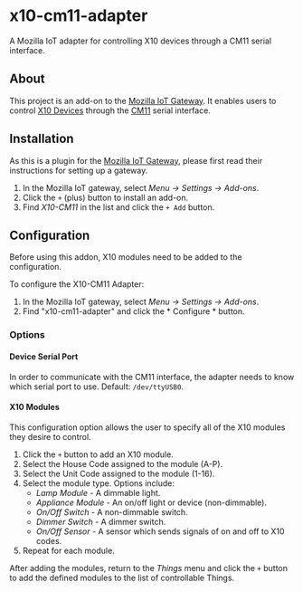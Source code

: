 # x10-cm11-adapter
A Mozilla IoT adapter for controlling X10 devices through a CM11 serial interface.

## About
This project is an add-on to the [Mozilla IoT Gateway](https://iot.mozilla.org/gateway/).  It enables users to control [X10 Devices](https://www.x10.com/) through the [CM11](http://kbase.x10.com/wiki/CM11A) serial interface.

## Installation
As this is a plugin for the [Mozilla IoT Gateway](https://iot.mozilla.org/gateway/), please first read their instructions for setting up a gateway.

1. In the Mozilla IoT gateway, select *Menu -> Settings -> Add-ons*.
2. Click the `+` (plus) button to install an add-on.
3. Find *X10-CM11* in the list and click the `+ Add` button.

## Configuration
Before using this addon, X10 modules need to be added to the configuration.

To configure the X10-CM11 Adapter:
1. In the Mozilla IoT gateway, select *Menu -> Settings -> Add-ons*.
2. Find "x10-cm11-adapter" and click the * Configure * button.

### Options

#### Device Serial Port
In order to communicate with the CM11 interface, the adapter needs to know which serial port to use.  Default: `/dev/ttyUSB0`.

#### X10 Modules
This configuration option allows the user to specify all of the X10 modules they desire to control.

1. Click the `+` button to add an X10 module.
2. Select the House Code assigned to the module (A-P).
3. Select the Unit Code assigned to the module (1-16).
4. Select the module type.  Options include: 
   * *Lamp Module* - A dimmable light.
   * *Appliance Module* - An on/off light or device (non-dimmable).
   * *On/Off Switch* - A non-dimmable switch.
   * *Dimmer Switch* - A dimmer switch.
   * *On/Off Sensor* - A sensor which sends signals of on and off to X10 codes.
5. Repeat for each module.

After adding the modules, return to the *Things* menu and click the `+` button to add the defined modules to the list of controllable Things.
